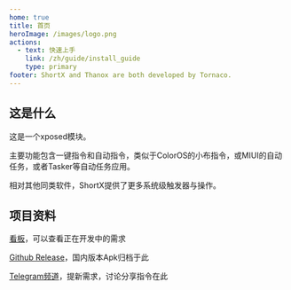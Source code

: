 ```yaml
---
home: true
title: 首页
heroImage: /images/logo.png
actions:
  - text: 快速上手
    link: /zh/guide/install_guide
    type: primary
footer: ShortX and Thanox are both developed by Tornaco.
---
```



## 这是什么


这是一个xposed模块。


主要功能包含一键指令和自动指令，类似于ColorOS的小布指令，或MIUI的自动任务，或者Tasker等自动任务应用。

相对其他同类软件，ShortX提供了更多系统级触发器与操作。



## 项目资料

[看板](https://github.com/users/ShortX-Repo/projects/1/views/1)，可以查看正在开发中的需求

[Github Release](https://github.com/ShortX-Repo/ShortX-Release)，国内版本Apk归档于此

[Telegram频道](https://t.me/shortxmod)，提新需求，讨论分享指令在此
